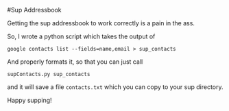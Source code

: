 #Sup Addressbook

Getting the sup addressbook to work correctly is a pain in the ass.

So, I wrote a python script which takes the output of
    
    google contacts list --fields=name,email > sup_contacts

And properly formats it, so that you can just call

    supContacts.py sup_contacts

and it will save a file `contacts.txt` which you can copy to your
sup directory.

Happy supping!
